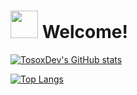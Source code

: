 # <img src="https://github.com/TosoxDev/TosoxDev/blob/master/stalker.gif" width="44" height="44" /> Welcome!

[![TosoxDev's GitHub stats](https://github-readme-stats.vercel.app/api?username=TosoxDev&show_icons=true&theme=dark&bg_color=0d1117)](https://github.com/anuraghazra/github-readme-stats)

[![Top Langs](https://github-readme-stats.vercel.app/api/top-langs/?username=TosoxDev&hide=c&hide=css&hide=html&theme=dark&bg_color=0d1117)](https://github.com/anuraghazra/github-readme-stats)
